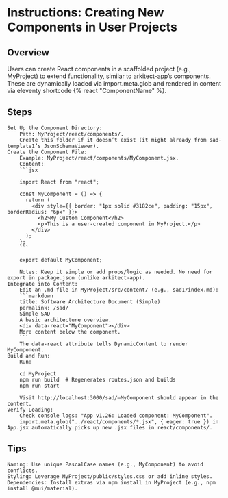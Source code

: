 # Instructions: Creating New Components in User Projects

## Overview

Users can create React components in a scaffolded project (e.g., MyProject) to extend functionality, similar to arkitect-app’s components. These are dynamically loaded via import.meta.glob and rendered in content via eleventy shortcode {% react "ComponentName" %}.

## Steps

    Set Up the Component Directory:
        Path: MyProject/react/components/.
        Create this folder if it doesn’t exist (it might already from sad-template1’s JsonSchemaViewer).
    Create the Component File:
        Example: MyProject/react/components/MyComponent.jsx.
        Content:
        ```jsx

        import React from "react";

        const MyComponent = () => {
          return (
            <div style={{ border: "1px solid #3182ce", padding: "15px", borderRadius: "6px" }}>
              <h2>My Custom Component</h2>
              <p>This is a user-created component in MyProject.</p>
            </div>
          );
        };
        ```

        export default MyComponent;

        Notes: Keep it simple or add props/logic as needed. No need for export in package.json (unlike arkitect-app).
    Integrate into Content:
        Edit an .md file in MyProject/src/content/ (e.g., sad1/index.md):
        ```markdown
        title: Software Architecture Document (Simple)
        permalink: /sad/
        Simple SAD
        A basic architecture overview.
        <div data-react="MyComponent"></div>
        More content below the component.
        ```
        The data-react attribute tells DynamicContent to render MyComponent.
    Build and Run:
        Run:

        cd MyProject
        npm run build  # Regenerates routes.json and builds
        npm run start

        Visit http://localhost:3000/sad/—MyComponent should appear in the content.
    Verify Loading:
        Check console logs: "App v1.26: Loaded component: MyComponent".
        import.meta.glob("../react/components/*.jsx", { eager: true }) in App.jsx automatically picks up new .jsx files in react/components/.

## Tips

    Naming: Use unique PascalCase names (e.g., MyComponent) to avoid conflicts.
    Styling: Leverage MyProject/public/styles.css or add inline styles.
    Dependencies: Install extras via npm install in MyProject (e.g., npm install @mui/material).
